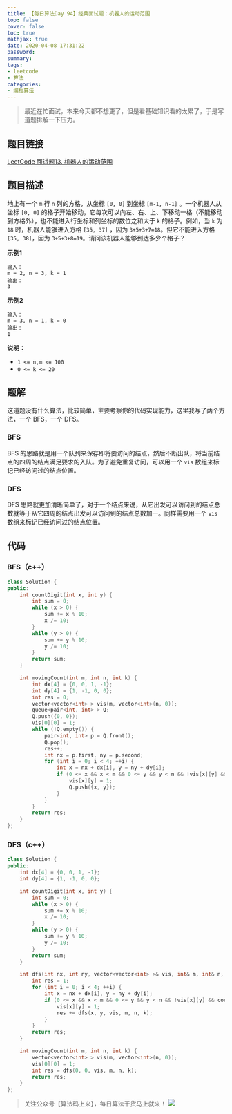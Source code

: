 ```yaml
---
title: 【每日算法Day 94】经典面试题：机器人的运动范围
top: false
cover: false
toc: true
mathjax: true
date: 2020-04-08 17:31:22
password:
summary:
tags:
- leetcode
- 算法
categories:
- 编程算法
---
```


> 最近在忙面试，本来今天都不想更了，但是看基础知识看的太累了，于是写道题排解一下压力。

## 题目链接
[LeetCode 面试题13. 机器人的运动范围](https://leetcode-cn.com/problems/ji-qi-ren-de-yun-dong-fan-wei-lcof/ "LeetCode 面试题13. 机器人的运动范围")

## 题目描述
地上有一个 `m` 行 `n` 列的方格，从坐标 `[0, 0]` 到坐标 `[m-1, n-1]` 。一个机器人从坐标 `[0, 0]` 的格子开始移动，它每次可以向左、右、上、下移动一格（不能移动到方格外），也不能进入行坐标和列坐标的数位之和大于 `k` 的格子。例如，当 `k` 为 `18` 时，机器人能够进入方格 `[35, 37]` ，因为 `3+5+3+7=18`。但它不能进入方格 `[35, 38]`，因为 `3+5+3+8=19`。请问该机器人能够到达多少个格子？


**示例1**
```text
输入：
m = 2, n = 3, k = 1
输出：
3
```

**示例2**
```text
输入：
m = 3, n = 1, k = 0
输出：
1
```

**说明：**
* `1 <= n,m <= 100`
* `0 <= k <= 20`

## 题解
这道题没有什么算法，比较简单，主要考察你的代码实现能力，这里我写了两个方法，一个 BFS，一个 DFS。

### BFS
BFS 的思路就是用一个队列来保存即将要访问的结点，然后不断出队，将当前结点的四周的结点满足要求的入队。为了避免重复访问，可以用一个 `vis` 数组来标记已经访问过的结点位置。

### DFS
DFS 思路就更加清晰简单了，对于一个结点来说，从它出发可以访问到的结点总数就等于从它四周的结点出发可以访问到的结点总数加一。同样需要用一个 `vis` 数组来标记已经访问过的结点位置。

## 代码
### BFS（c++）
```cpp
class Solution {
public:
    int countDigit(int x, int y) {
        int sum = 0;
        while (x > 0) {
            sum += x % 10;
            x /= 10;
        }
        while (y > 0) {
            sum += y % 10;
            y /= 10;
        }
        return sum;
    }

    int movingCount(int m, int n, int k) {
        int dx[4] = {0, 0, 1, -1};
        int dy[4] = {1, -1, 0, 0};
        int res = 0;
        vector<vector<int> > vis(m, vector<int>(n, 0));
        queue<pair<int, int> > Q;
        Q.push({0, 0});
        vis[0][0] = 1;
        while (!Q.empty()) {
            pair<int, int> p = Q.front();
            Q.pop();
            res++;
            int nx = p.first, ny = p.second;
            for (int i = 0; i < 4; ++i) {
                int x = nx + dx[i], y = ny + dy[i];
                if (0 <= x && x < m && 0 <= y && y < n && !vis[x][y] && countDigit(x, y) <= k) {
                    vis[x][y] = 1;
                    Q.push({x, y});
                }
            }
        }
        return res;
    }
};
```

### DFS（c++）
```cpp
class Solution {
public:
    int dx[4] = {0, 0, 1, -1};
    int dy[4] = {1, -1, 0, 0};

    int countDigit(int x, int y) {
        int sum = 0;
        while (x > 0) {
            sum += x % 10;
            x /= 10;
        }
        while (y > 0) {
            sum += y % 10;
            y /= 10;
        }
        return sum;
    }

    int dfs(int nx, int ny, vector<vector<int> >& vis, int& m, int& n, int& k) {
        int res = 1;
        for (int i = 0; i < 4; ++i) {
            int x = nx + dx[i], y = ny + dy[i];
            if (0 <= x && x < m && 0 <= y && y < n && !vis[x][y] && countDigit(x, y) <= k) {
                vis[x][y] = 1;
                res += dfs(x, y, vis, m, n, k);
            }
        }
        return res;
    }

    int movingCount(int m, int n, int k) {
        vector<vector<int> > vis(m, vector<int>(n, 0));
        vis[0][0] = 1;
        int res = dfs(0, 0, vis, m, n, k);
        return res;
    }
};
```

> 关注公众号【算法码上来】，每日算法干货马上就来！
![](/medias/contact.jpg)